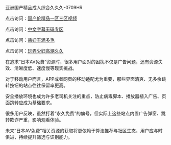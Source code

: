 亚洲国产精品成人综合久久久-0709HR

点击访问：<a href="https://heiliaoxqkkct.pages.dev">国产伦精品一区三区视频</a>

点击访问：<a href="https://heiliaozj3tjd.pages.dev">中文字幕无码专区</a>

点击访问：<a href="https://heiliaoxwd5i8.pages.dev">熟妇丰满多毛</a>

点击访问：<a href="https://heiliaoow5kzm.pages.dev">玩弄少妇高潮久久</a>




在追求“日本AV免费”资源时，很多用户面对的困扰不仅是广告问题，还有资源失效、清晰度低、速度慢等现实挑战。

对于移动用户而言，APP或者网页的移动适配尤为重要，那些界面清爽、无多余跳转按钮的站点往往保留率更高。

安全播放环境也成为许多老司机关注的重点，防止病毒脚本、播放器植入广告、页面跳转应成为基础要求。

很多用户反映，虽然打着“永久免费”的旗号，但实际上这些站点内置广告弹窗、跳转欺诈严重，影响观看体验。

未来“日本AV免费”相关资源的获取将更依赖于算法推荐与社区生态，用户应与时俱进，持续提升筛选与识别能力。



<span style="display:none;">[Canonical link](  ）</span>
